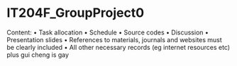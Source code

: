 # IT204F_GroupProject0
Content:
  • Task allocation
  • Schedule
  • Source codes
  • Discussion
  • Presentation slides
  • References to materials, journals and websites must be clearly included
  • All other necessary records (eg internet resources etc)
  plus gui cheng is gay
  
  
